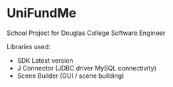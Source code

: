 # UniFundMe

School Project for Douglas College Software Engineer

Libraries used: 

- SDK Latest version
- J Connector  (JDBC driver MySQL connectivity)
- Scene Builder (GUI / scene building)
